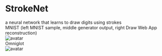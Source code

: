 # StrokeNet  
a neural network that learns to draw digits using strokes  
MNIST (left MNIST sample, middle generator output, right Draw Web App reconstruction)  
![avatar](https://github.com/vexilligera/strokenet/blob/master/figures/mnist_result.png?raw=true)  
Omniglot  
![avatar](https://github.com/vexilligera/strokenet/blob/master/figures/omniglot_result.png?raw=true)  

